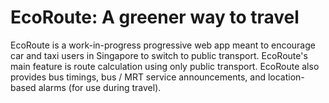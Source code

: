 # EcoRoute: A greener way to travel

EcoRoute is a work-in-progress progressive web app meant to encourage car and taxi users in Singapore to switch to public transport. EcoRoute's main feature is route calculation using only public transport. EcoRoute also provides bus timings, bus / MRT service announcements, and location-based alarms (for use during travel).
